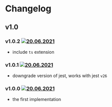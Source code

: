 # Changelog
## v1.0
### v1.0.2 [![20.06.2021](https://img.shields.io/date/1624206694)](https://github.com/d8corp/watch-state/tree/v1.0.2)
- include `ts` extension
### v1.0.1 [![20.06.2021](https://img.shields.io/date/1624204895)](https://github.com/d8corp/watch-state/tree/v1.0.1)
- downgrade version of jest, works with jest `v26`
### v1.0.0 [![20.06.2021](https://img.shields.io/date/1624195038)](https://github.com/d8corp/watch-state/tree/v1.0.0)
- the first implementation
